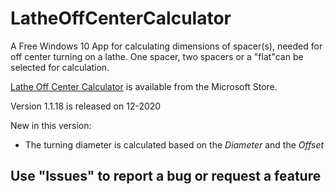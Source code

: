 # LatheOffCenterCalculator
A Free Windows 10 App for calculating dimensions of spacer(s), needed for off center turning on a lathe. One spacer, two spacers or a "flat"can be selected for calculation.

[Lathe Off Center Calculator](https://www.microsoft.com/store/apps/9NS35RLB63VH) is available from the Microsoft Store.

Version 1.1.18 is released on 12-2020

New in this version:
- The turning diameter is calculated based on the _Diameter_ and the _Offset_



## Use **"Issues"** to report a bug or request a feature
